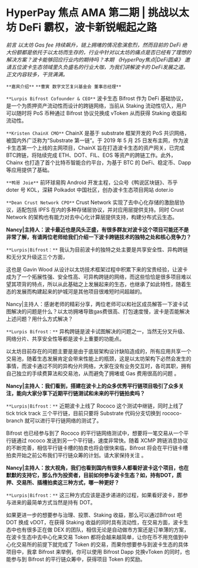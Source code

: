 # HyperPay 焦点 AMA 第二期 | 挑战以太坊 DeFi 霸权，波卡新锐崛起之路

*前言 以太坊 Gas fee 持续飙升，链上拥堵的情况愈演愈烈，然而目前的 DeFi 绝大份额都是依托于以太坊而生存的，行业中针对以太坊的痛点是否已经有了理想的解决方案？波卡能够回应行业内的期待吗？本期 《HyperPay焦点|DeFi圆桌》 邀请五位波卡生态领域里久负盛名的行业大咖，为我们讲解波卡的 DeFi发展之道。正文内容较多，干货满满。*

`**嘉宾介绍**` `**曹寅 数字文艺复兴基金会 董事总经理**`

`**Lurpis Bifrost Cofounder & CEO**` 波卡生态 Bifrost 作为 DeFi 基础协议，是一个为质押资产流动性而设计的跨链网络，当前从 Staking 流动性切入，用户可以随时将 PoS 币种通过 Bifrost 协议兑换成 vToken 从而获得 Staking 收益和流动性。

`**Kristen ChainX CMO**` ChainX 是基于 substrate 框架开发的 PoS 共识网络，被国内外广泛称为“Substrate 第一链”。于 2019 年 5 月 25 日发布主网，作为波卡生态第一个上线的主网项目，ChainX 旨在打造波卡生态的资产网关，已完成BTC跨链，将陆续完成 ETH、DOT、FIL、EOS 等资产的跨链工作。此外，Chainx 也打造了首个比特币智能合约平台，为基于 BTC 的 DeFi、稳定币、Dapp 等应用提供了基础。

`**鸭哥 Joie**` 前环球易购 Android 开发主程，公众号《鸭说区块链》、币乎 doter 号 KOL，深耕 Polkadot 中国社区，创办波卡生态项目网站 doter.io

`**Dean Crust Network CPO**` Crust Network 实现了去中心化存储的激励层协议，适配包括 IPFS 在内的多种存储层协议，并对应用层提供支持。同时 Crust Network 的架构也有能力对去中心化计算层提供支持，构建分布式云生态。

**Nancy|主持人：波卡最近也是风头正盛，有很多群友对波卡这个项目可能还不是非常了解，有请两位老师给我们介绍一下波卡跨链技术的独特之处和核心竞争力？**

`**Lurpis|Bifrost：**` 我认为目前波卡的独特之处主要是共享安全性、异构跨链和无分叉升级这三个方面，

这也是 Gavin Wood 从设计以太坊技术框架过程中积累下来的宝贵经验，让波卡成为了一个拓展性强、安全性高、可异构跨链的网络，而这些恰恰是很多项目难以望其项背的特点，所以从此基础之上发展起来的生态，也继承了如此特性，随着生态的发展而构建起来的护城河是其他项目很难短时间超越的。

Nancy|主持人：感谢老师的精彩分享，两位老师可以和社区成员解答一下波卡试图解决的问题是什么？以太坊拥堵导致gas费很高、打包速度慢，波卡是否能解决上述问题？用什么方式解决？

`**Lurpis Bifrost：**` 异构跨链是波卡试图解决的问题之一，当然无分叉升级、网络分片、共享安全性等都是波卡上重要的功能点。

以太坊目前存在的问题主要是是由于底层架构设计缺陷造成的，所有应用共享一个交易池，随着生态发展肯定会带来性能上的瓶颈，这是以太坊架构下必然会发生的事情，而波卡通过不同的异构分片网络，大家在没有业务交互时，各司其职，拥有自己独立的手续费算法和交易池，从而避免了拥堵或 Gas 费用很高的问题 。

**Nancy|主持人：我们看到，搭建在波卡上的众多优秀平行链项目吸引了众多关注，能向大家分享下近期平行链测试和未来的平行链拍卖吗？**

`**Lurpis|Bifrost：**` 近期波卡上线了 Rococo 这个测试中继链，同时上线了 tick trick track 三个平行链，目前只要将 Substrate 代码分支切换到 rococo-branch 就可以进行平行链网络的测试了。

Bifrost 也已经参与到了 Rococo 的平行链网络测试中，想要将一笔交易从一个平行链通过 rococo 发送到另一个平行链，速度非常快。随着 XCMP 跨链消息协议的不断完善，相信平行链卡槽的拍卖也将会很快来临，Bifrost 将会在平行链卡槽拍卖开始之前公布我们平行链众筹的计划。请大家保持关注 。

**Nancy|主持人：放大视角，我们也看到国内有很多人都看好波卡这个项目，也在默默的支持它，那么作为投资者，目前如何参与波卡生态？如，持有DOT，质押、交易所、插槽拍卖这三种方式，哪一种更好？**

`**Lurpis|Bifrost：**` 这三种方式应该是逐步递进的过程，如果看好波卡，那参与进来的最简单方式当然是持有 DOT。

如果更进一步的想要参与治理、投票、Staking 收益，那么可以通过Bifrost 吧 DOT 换成 vDOT，在获得 Staking 收益的同时具有流动性，在交易方面，波卡生态中也有很多正在做 DEX 的团队，相信无论是自动做市方案还是订单薄的方案，在波卡生态中去中心化来交易 Token 都将会越来越简单，让你在币不用充值到中心化交易所的前提下就完成了 Token 的交易，而果你想要参与到波卡生态的具体项目中，我拿 Bifrost 来举例，你可以使用 Bifrost Dapp 兑换vToken 的同时，也能参与到 Bifrost 的平行链众筹中，获得项目 Token 的奖励。


